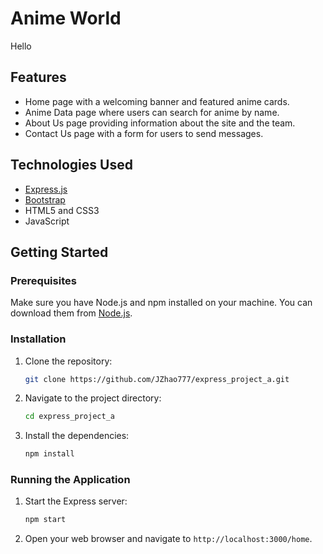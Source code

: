 # Anime World
Hello

## Features

- Home page with a welcoming banner and featured anime cards.
- Anime Data page where users can search for anime by name.
- About Us page providing information about the site and the team.
- Contact Us page with a form for users to send messages.

## Technologies Used

- [Express.js](https://expressjs.com/)
- [Bootstrap](https://getbootstrap.com/)
- HTML5 and CSS3 
- JavaScript 

## Getting Started

### Prerequisites

Make sure you have Node.js and npm installed on your machine. You can download them from [Node.js](https://nodejs.org/).

### Installation

1. Clone the repository:

    ```sh
    git clone https://github.com/JZhao777/express_project_a.git
    ```

2. Navigate to the project directory:

    ```sh
    cd express_project_a
    ```

3. Install the dependencies:

    ```sh
    npm install
    ```

### Running the Application

1. Start the Express server:

    ```sh
    npm start
    ```

2. Open your web browser and navigate to `http://localhost:3000/home`.



